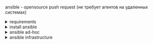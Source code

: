 ansible - opensource push request (не требует агентов на удаленных системах)  
  
<details><summary>requirements</summary>
<pre>
server requirement:  
linux OS  
python 3.5+ (2.6+)   
ssh-key  
</pre>
<pre>
client requirement:   
python 3.5+ (2.6+)  
port 22 (or other port for ssh)  
linux (Admin user/pass)  
ssh-key.pub  
</pre>
</details>  

<details><summary>install ansible</summary>
<pre>
sudo apt-add-repository ppa:ansible/ansible  
sudo apt-get update  
sudo apt-get install -y ansible
</pre>
</details>

<details><summary>ansible ad-hoc</summary>
<pre>
ansible <groupe_name/server_name/ip> -m <module_name> -a <argument>

ansible all -m ping
ansible all -m shell -a "uptime"
ansible all -m command -a "uptime" # тоже что и shell но без пайплайнов и энвайремент переменных
ansible all -m copy -a "src=filename dst=/home mode=777" -b  # -b это sudo привелегии для выполняемой команды
ansible all -m file -a "path=/home/file.txt state=absent" -b  # состояние файла отсутствует (проверяет что такого файла нет по пути, а если есть то удаляет)

ansible all -m apt -a "name=httpd state=latest(absent)" -b  # установка пакетов с помощью apt
ansible all -m service -a "name=httpd state=started enabled=yes" -b  # приложение запустить и enabled - добавить в автозапуск
ansible all -m apt -a "name=httpd state=absent" -b  # удаление пакета

ansible all -m uri -a "url=http://site.com"  # проверка доступности ресурса по имени сайта
ansible all -m uri -a "url=http://site.com return_content=yes"  # return_content=yes - возвращает контент курл запроса (по умолчанию не возвращает)
ansible all -m get_url -a"url=link_to_file dest=~/"  # скачать файл из интернета по указанному пути

</pre>
</details>

<details><summary>ansible infrastructure</summary>
<details><summary>hosts (inventory)</summary>
  здесь должны храниться только группы, имя хостов(при желании) и адреса
<pre>
10.0.0.2
10.0.0.3  # эти поподают в группу ungrouped и all

[task3]
task3_docker        ansible_host=192.168.0.254

[task4]
task4_ansible       ansible_host=192.168.0.254

[task5]
task5_jenkins       ansible_host=192.168.0.254 

[task6]
task6_mysql         ansible_host=192.168.0.254 
task6_postgres      ansible_host=192.168.0.254 

[task7]
task7_elk_grafana   ansible_host=192.168.0.254 

[exadel:children]
task3
task4
task5
task6
task7

</pre>
</details>
  
<details><summary>ansible.cfg</summary>
  здесь должны храниться конфигурации как общие так и для конерктных групп и хостов
<pre>
[defaults]
host_key_cheking               = false
inventiry                      = ./hosts
ansible_user                   = ubuntu 
ansible_ssh_private_key_title  = ~/.ssh/exadel_key
</pre>
</details></details>
